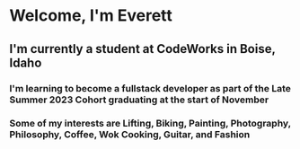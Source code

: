 # Welcome, I'm Everett

## I'm currently a student at CodeWorks in Boise, Idaho

### I'm learning to become a fullstack developer as part of the Late Summer 2023 Cohort graduating at the start of November
### Some of my interests are Lifting, Biking, Painting, Photography, Philosophy, Coffee, Wok Cooking, Guitar, and Fashion


<!--
**everettsmith928/everettsmith928** is a ✨ _special_ ✨ repository because its `README.md` (this file) appears on your GitHub profile.

Here are some ideas to get you started:

- 🔭 I’m currently working on ...
- 🌱 I’m currently learning ...
- 👯 I’m looking to collaborate on ...
- 🤔 I’m looking for help with ...
- 💬 Ask me about ...
- 📫 How to reach me: ...
- 😄 Pronouns: ...
- ⚡ Fun fact: ...
-->

